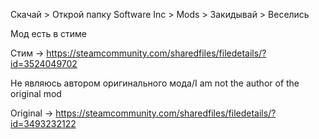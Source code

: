 Скачай > Открой папку Software Inc >  Mods > Закидывай > Веселись

Мод есть в стиме

Стим -> https://steamcommunity.com/sharedfiles/filedetails/?id=3524049702

Не являюсь автором оригинального мода/I am not the author of the original mod

Original -> https://steamcommunity.com/sharedfiles/filedetails/?id=3493232122
